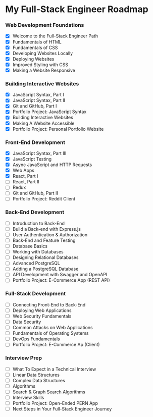# My Full-Stack Engineer Roadmap

### Web Development Foundations
- [x] Welcome to the Full-Stack Engineer Path
- [x] Fundamentals of HTML
- [x] Fundamentals of CSS
- [x] Developing Websites Locally
- [x] Deploying Websites
- [x] Improved Styling with CSS
- [x] Making a Website Responsive

### Building Interactive Websites
- [x] JavaScript Syntax, Part I
- [x] JavaScript Syntax, Part II
- [x] Git and GitHub, Part I
- [x] Portfolio Project: JavaScript Syntax
- [x] Building Interactive Websites
- [x] Making A Website Accessible
- [x] Portfolio Project: Personal Portfolio Website

### Front-End Development
- [x] JavaScript Syntax, Part III
- [x] JavaScript Testing
- [x] Async JavaScript and HTTP Requests
- [x] Web Apps
- [x] React, Part I
- [ ] React, Part II
- [ ] Redux
- [ ] Git and GitHub, Part II
- [ ] Portfolio Project: Reddit Client

### Back-End Development
- [ ] Introduction to Back-End
- [ ] Build a Back-end with Express.js
- [ ] User Authentication & Authorization
- [ ] Back-End and Feature Testing
- [ ] Database Basics
- [ ] Working with Databases
- [ ] Designing Relational Databases
- [ ] Advanced PostgreSQL
- [ ] Adding a PostgreSQL Database
- [ ] API Development with Swagger and OpenAPI
- [ ] Portfolio Project: E-Commerce App (REST API)

### Full-Stack Development
- [ ] Connecting Front-End to Back-End
- [ ] Deploying Web Applications
- [ ] Web Security Fundamentals
- [ ] Data Security
- [ ] Common Attacks on Web Applications
- [ ] Fundamentals of Operating Systems
- [ ] DevOps Fundamentals
- [ ] Portfolio Project: E-Commerce Ap (Client)

### Interview Prep
- [ ] What To Expect in a Technical Interview
- [ ] Linear Data Structures
- [ ] Complex Data Structures
- [ ] Algorithms
- [ ] Search & Graph Search Algorithms
- [ ] Interview Skills
- [ ] Portfolio Project: Open-Ended PERN App
- [ ] Next Steps in Your Full-Stack Engineer Journey